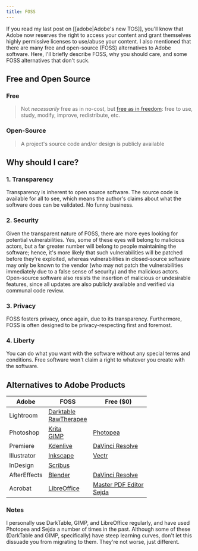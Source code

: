 ```yaml
---
title: FOSS
---
```

If you read my last post on [[adobe|Adobe's new TOS]], you'll know that Adobe now reserves the right to access your content and grant themselves highly permissive licenses to use/abuse your content. I also mentioned that there are many free and open-source (FOSS) alternatives to Adobe software. Here, I'll briefly describe FOSS, why you should care, and some FOSS alternatives that don't suck.
## Free and Open Source
### Free

> Not *necessarily* free as in no-cost, but [free as in freedom](https://www.gnu.org/philosophy/free-sw.html): free to use, study, modify, improve, redistribute, etc.
### Open-Source

> A project's source code and/or design is publicly available
## Why should I care? 
### 1. Transparency
Transparency is inherent to open source software. The source code is available for all to see, which means the author's claims about what the software does can be validated. No funny business.
### 2. Security
Given the transparent nature of FOSS, there are more eyes looking for potential vulnerabilities. Yes, some of these eyes will belong to malicious actors, but a far greater number will belong to people maintaining the software; hence, it's more likely that such vulnerabilities will be patched before they're exploited, whereas vulnerabilities in closed-source software may only be known to the vendor (who may not patch the vulnerabilities immediately due to a false sense of security) and the malicious actors.
Open-source software also resists the insertion of malicious or undesirable features, since all updates are also publicly available and verified via communal code review.
### 3. Privacy
FOSS fosters privacy, once again, due to its transparency. Furthermore, FOSS is often designed to be privacy-respecting first and foremost. 
### 4. Liberty
You can do what you want with the software without any special terms and conditions. Free software won't claim a right to whatever you create with the software.
## Alternatives to Adobe Products

| Adobe        | FOSS                                                                               | Free ($0)                                                                                          |
| ------------ | ---------------------------------------------------------------------------------- | -------------------------------------------------------------------------------------------------- |
| Lightroom    | [Darktable](https://www.darktable.org/)<br>[RawTherapee](https://rawtherapee.com/) |                                                                                                    |
| Photoshop    | [Krita](https://krita.org/en/)<br>[GIMP](https://www.gimp.org/)                    | [Photopea](https://www.photopea.com/)                                                              |
| Premiere     | [Kdenlive](https://kdenlive.org/en/)                                               | [DaVinci Resolve](https://www.blackmagicdesign.com/products/davinciresolve)                        |
| Illustrator  | [Inkscape](https://inkscape.org/)                                                  | [Vectr](https://vectr.com/)                                                                        |
| InDesign     | [Scribus](https://www.scribus.net/)                                                |                                                                                                    |
| AfterEffects | [Blender](https://www.blender.org/)                                                | [DaVinci Resolve](https://www.blackmagicdesign.com/products/davinciresolve)                        |
| Acrobat      | [LibreOffice](https://www.libreoffice.org/download/download-libreoffice/)          | [Master PDF Editor](https://code-industry.net/masterpdfeditor/)<br>[Sejda](https://www.sejda.com/) |
### Notes
I personally use DarkTable, GIMP, and LibreOffice regularly, and have used Photopea and Sejda a number of times in the past. Although some of these (DarkTable and GIMP, specifically) have steep learning curves, don't let this dissuade you from migrating to them. They're not worse, just different. 
